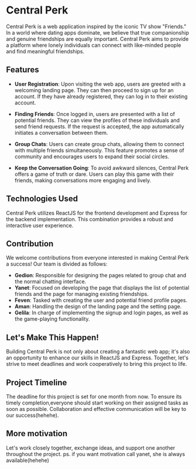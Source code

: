 
# Central Perk

Central Perk is a web application inspired by the iconic TV show "Friends." In a world where dating apps dominate, we believe that true companionship and genuine friendships are equally important. Central Perk aims to provide a platform where lonely individuals can connect with like-minded people and find meaningful friendships.

## Features

- **User Registration**: Upon visiting the web app, users are greeted with a welcoming landing page. They can then proceed to sign up for an account. If they have already registered, they can log in to their existing account.

- **Finding Friends**: Once logged in, users are presented with a list of potential friends. They can view the profiles of these individuals and send friend requests. If the request is accepted, the app automatically initiates a conversation between them.

- **Group Chats**: Users can create group chats, allowing them to connect with multiple friends simultaneously. This feature promotes a sense of community and encourages users to expand their social circles.

- **Keep the Conversation Going**: To avoid awkward silences, Central Perk offers a game of truth or dare. Users can play this game with their friends, making conversations more engaging and lively.

## Technologies Used

Central Perk utilizes ReactJS for the frontend development and Express for the backend implementation. This combination provides a robust and interactive user experience.

## Contribution

We welcome contributions from everyone interested in making Central Perk a success! Our team is divided as follows:

- **Gedion**: Responsible for designing the pages related to group chat and the normal chatting interface.
- **Yanet**: Focused on developing the page that displays the list of potential friends and the page for managing existing friendships.
- **Feven**: Tasked with creating the user and potential friend profile pages.
- **Aman**: Handling the design of the landing page and the setting page.
- **Gelila**: In charge of implementing the signup and login pages, as well as the game-playing functionality.

## Let's Make This Happen!
Building Central Perk is not only about creating a fantastic web app; it's also an opportunity to enhance our skills in ReactJS and Express. Together, let's strive to meet deadlines and work cooperatively to bring this project to life.

## Project Timeline
The deadline for this project is set for one month from now. To ensure its timely completion,everyone should start working on their assigned tasks as soon as possible. Collaboration and effective communication will be key to our success(hehehe).
## More motivation
Let's work closely together, exchange ideas, and support one another throughout the project. ps. if you want motivation call yanet, she is always available(hehehe)

